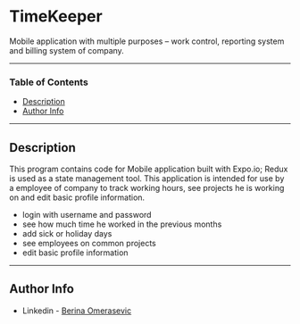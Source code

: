 # TimeKeeper
Mobile application with multiple purposes – work control, reporting system and billing system of company.

---




### Table of Contents

- [Description](#description)
- [Author Info](#author-info)

---

## Description

This program contains code for Mobile application built with Expo.io; Redux is used as a state management tool. This application is intended for use by a employee of company to track working hours, see projects he is working on and edit basic profile information.
* login with username and password
* see how much time he worked in the previous months
* add sick or holiday days
* see employees on common projects
* edit basic profile information

---

## Author Info

- Linkedin - [Berina Omerasevic](https://www.linkedin.com/in/berina-omera%C5%A1evi%C4%87-1a11b818b/)
